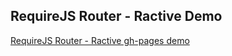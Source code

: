 ## RequireJS Router - Ractive Demo

[RequireJS Router - Ractive gh-pages demo](http://erikringsmuth.github.io/requirejs-router/examples/ractive/)
